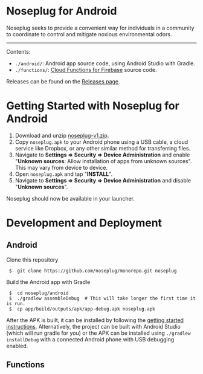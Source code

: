 Noseplug for Android
====================

Noseplug seeks to provide a convenient way for individuals in a community to
coordinate to control and mitigate noxious environmental odors.

---------------------------

Contents:
- `./android/`: Android app source code, using Android Studio with Gradle.
- `./functions/`: [Cloud Functions for Firebase][] source code.

Releases can be found on the [Releases page][].

[Cloud Functions for Firebase]: https://firebase.google.com/docs/functions/
[Releases page]: https://github.com/noseplug/monorepo/releases

# Getting Started with Noseplug for Android

1. Download and unzip [noseplug-v1.zip][].
2. Copy `noseplug.apk` to your Android phone using a USB cable, a cloud service
   like Dropbox, or any other similar method for transferring files.
3. Navigate to **Settings => Security => Device Administration** and enable "**Unknown
   sources**: Allow installation of apps from unknown sources". This may vary from
   device to device.
4. Open `noseplug.apk` and tap "**INSTALL**".
5. Navigate to **Settings => Security => Device Administration** and disable
   "**Unknown sources**".

Noseplug should now be available in your launcher.

[noseplug-v1.zip]: https://github.com/noseplug/monorepo/files/952695/noseplug-v1.zip

# Development and Deployment
## Android
Clone this repository
```
 $  git clone https://github.com/noseplug/monorepo.git noseplug
```
Build the Android app with Gradle
```
 $  cd noseplug/android
 $  ./gradlew assembleDebug  # This will take longer the first time it is run.
 $  cp app/build/outputs/apk/app-debug.apk noseplug.apk
```

After the APK is built, it can be installed by following the [getting started instructions][].
Alternatively, the project can be built with Android Studio (which will run
gradle for you) or the APK can be installed using `./gradlew installDebug` with
a connected Android phone with USB debugging enabled.

[getting started instructions]: #getting-started-with-noseplug-for-android

## Functions
